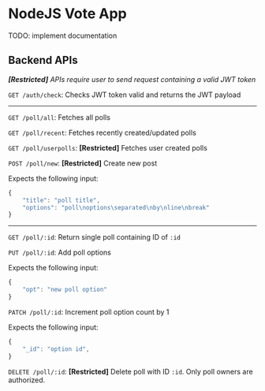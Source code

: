 # NodeJS Vote App

TODO: implement documentation

## Backend APIs

_**[Restricted]** APIs require user to send request containing a valid JWT token_

`GET /auth/check`: Checks JWT token valid and returns the JWT payload

---

`GET /poll/all`: Fetches all polls

`GET /poll/recent`: Fetches recently created/updated polls

`GET /poll/userpolls`: **[Restricted]** Fetches user created polls

`POST /poll/new`: **[Restricted]** Create new post

Expects the following input:

```javascript
{
	"title": "poll title",
	"options": "poll\noptions\separated\nby\nline\nbreak"
}
```

---

`GET /poll/:id`: Return single poll containing ID of `:id`

`PUT /poll/:id`: Add poll options

Expects the following input:

```javascript
{
	"opt": "new poll option"
}
```

`PATCH /poll/:id`: Increment poll option count by 1

Expects the following input:

```javascript
{
	"_id": "option id",
}
```

`DELETE /poll/:id`: **[Restricted]** Delete poll with ID `:id`. Only poll owners are authorized.





